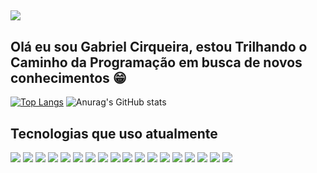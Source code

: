 ##
<img src="https://telegra.ph/file/0e4ce0e3645213bef81e3.jpg" target="_blank"> 

## Olá eu sou Gabriel Cirqueira, estou Trilhando o Caminho da Programação em busca de novos conhecimentos 😁
[![Top Langs](https://github-readme-stats.vercel.app/api/top-langs/?username=GabrielCirqueira&layout=donut&theme=merko)](https://github.com/anuraghazra/github-readme-stats)
![Anurag's GitHub stats](https://github-readme-stats.vercel.app/api?username=GabrielCirqueira&show_icons=true&theme=merko)

## Tecnologias que uso atualmente

<div>
  <img src="https://img.shields.io/badge/PHP-777BB4?style=for-the-badge&logo=php&logoColor=white" target="_blank">
  <img src="https://img.shields.io/badge/symfony-%23000000.svg?style=for-the-badge&logo=symfony&logoColor=white" target="_blank">
  <img src="https://img.shields.io/badge/composer-885630?style=for-the-badge&logo=composer&logoColor=white" target="_blank">
  <img src="https://img.shields.io/badge/Doctrine-4479A1?style=for-the-badge&logo=doctrine&logoColor=white" target="_blank">
  <img src="https://img.shields.io/badge/MySQL-00000F?style=for-the-badge&logo=mysql&logoColor=white" target="_blank"> 
  <img src="https://img.shields.io/badge/HTML5-E34F26?style=for-the-badge&logo=html5&logoColor=white" target="_blank">
  <img src="https://img.shields.io/badge/CSS3-1572B6?style=for-the-badge&logo=css3&logoColor=white" target="_blank">
  <img src="https://img.shields.io/badge/JavaScript-323330?style=for-the-badge&logo=javascript&logoColor=F7DF1E" target="_blank">
  <img src="https://img.shields.io/badge/TypeScript-3178C6?style=for-the-badge&logo=typescript&logoColor=white" target="_blank">
  <img src="https://img.shields.io/badge/React-20232A?style=for-the-badge&logo=react&logoColor=61DAFB" target="_blank"> 
  <img src="https://img.shields.io/badge/Bootstrap-7952B3?style=for-the-badge&logo=bootstrap&logoColor=white" target="_blank">
  <img src="https://img.shields.io/badge/Chakra%20UI-319795?style=for-the-badge&logo=chakraui&logoColor=white" target="_blank">
  <img src="https://img.shields.io/badge/Vite-646CFF?style=for-the-badge&logo=vite&logoColor=white" target="_blank">
  <img src="https://img.shields.io/badge/Docker-2496ED?style=for-the-badge&logo=docker&logoColor=white" target="_blank">
  <img src="https://img.shields.io/badge/Linux-FCC624?style=for-the-badge&logo=linux&logoColor=black" target="_blank">
  <img src="https://img.shields.io/badge/Git-F05032?style=for-the-badge&logo=git&logoColor=white" target="_blank">
  <img src="https://img.shields.io/badge/Insomnia-4000BF?style=for-the-badge&logo=insomnia&logoColor=white" target="_blank">
  <img src="https://img.shields.io/badge/Canva-00C4CC?style=for-the-badge&logo=canva&logoColor=white" target="_blank">
</div>

